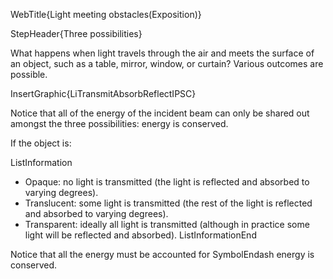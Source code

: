 WebTitle{Light meeting obstacles(Exposition)}

StepHeader{Three possibilities}

What happens when light travels through the air and meets the surface of an object, such as a table, mirror, window, or curtain? Various outcomes are possible.

InsertGraphic{LiTransmitAbsorbReflectIPSC}

Notice that all of the energy of the incident beam can only be shared out amongst the three possibilities: energy is conserved.

If the object is:

ListInformation
- Opaque: no light is transmitted (the light is reflected and absorbed to varying degrees).
- Translucent: some light is transmitted (the rest of the light is reflected and absorbed to varying degrees).
- Transparent: ideally all light is transmitted (although in practice some light will be reflected and absorbed).
ListInformationEnd

Notice that all the energy must be accounted for SymbolEndash energy is conserved.
